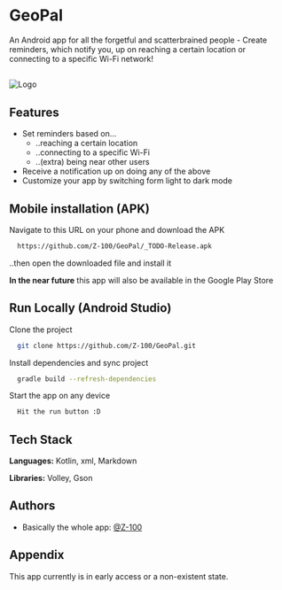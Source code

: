 
# GeoPal

An Android app for all the forgetful and scatterbrained people - Create reminders, which notify you, up on reaching a certain location or connecting to a specific Wi-Fi network!

##

![Logo](https://dev-to-uploads.s3.amazonaws.com/uploads/articles/th5xamgrr6se0x5ro4g6.png)

## Features

- Set reminders based on...
    - ..reaching a certain location
    - ..connecting to a specific Wi-Fi
    - ..(extra) being near other users
- Receive a notification up on doing any of the above
- Customize your app by switching form light to dark mode


## Mobile installation (APK)

Navigate to this URL on your phone and download the APK
```bash
  https://github.com/Z-100/GeoPal/_TODO-Release.apk
```
..then open the downloaded file and install it

**In the near future** this app will also be available in the Google Play Store

## Run Locally (Android Studio)

Clone the project

```bash
  git clone https://github.com/Z-100/GeoPal.git
```

Install dependencies and sync project

```bash
  gradle build --refresh-dependencies
```

Start the app on any device

```bash
  Hit the run button :D
```

## Tech Stack

**Languages:** Kotlin, xml, Markdown

**Libraries:** Volley, Gson

## Authors

- Basically the whole app: [@Z-100](https://www.github.com/z-100)

## Appendix

This app currently is in early access or a non-existent state.

